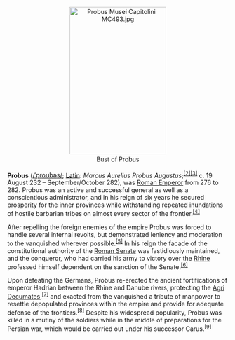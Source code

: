 <div class="photo" colspan="2" style="text-align: center; margin: 25px 0 10px;"><a class="image" href="https://en.wikipedia.org/wiki/File:Probus_Musei_Capitolini_MC493.jpg"><img alt="Probus Musei Capitolini MC493.jpg" data-file-height="2700" data-file-width="1770" decoding="async" height="336" src="https://upload.wikimedia.org/wikipedia/commons/thumb/a/a9/Probus_Musei_Capitolini_MC493.jpg/220px-Probus_Musei_Capitolini_MC493.jpg" srcset="https://upload.wikimedia.org/wikipedia/commons/thumb/a/a9/Probus_Musei_Capitolini_MC493.jpg/330px-Probus_Musei_Capitolini_MC493.jpg 1.5x, //upload.wikimedia.org/wikipedia/commons/thumb/a/a9/Probus_Musei_Capitolini_MC493.jpg/440px-Probus_Musei_Capitolini_MC493.jpg 2x" width="220"/></a><div style="line-height:normal;padding-bottom:0.2em;padding-top:0.2em;">Bust of Probus</div></div>

[comment]: # 'breakpoint'
<p><b>Probus</b> (<span class="rt-commentedText nowrap"><span class="IPA nopopups noexcerpt"><a href="https://en.wikipedia.org/wiki/Help:IPA/English" title="Help:IPA/English">/<span style="border-bottom:1px dotted"><span title="/ˈ/: primary stress follows">ˈ</span><span title="'p' in 'pie'">p</span><span title="'r' in 'rye'">r</span><span title="/oʊ/: 'o' in 'code'">oʊ</span><span title="'b' in 'buy'">b</span><span title="/ə/: 'a' in 'about'">ə</span><span title="'s' in 'sigh'">s</span></span>/</a></span></span>; <a class="mw-redirect" href="https://en.wikipedia.org/wiki/Latin_language" title="Latin language">Latin</a>: <i lang="la">Marcus Aurelius Probus Augustus</i>;<sup class="reference" id="cite_ref-2"><a href="#cite_note-2">[2]</a></sup><sup class="reference" id="cite_ref-3"><a href="#cite_note-3">[3]</a></sup> c. 19 August 232 – September/October 282), was <a class="mw-redirect" href="https://en.wikipedia.org/wiki/Roman_Emperor" title="Roman Emperor">Roman Emperor</a> from 276 to 282.
Probus was an active and successful general as well as a conscientious administrator, and in his reign of six years he secured prosperity for the inner provinces while withstanding repeated inundations of hostile barbarian tribes on almost every sector of the frontier.<sup class="reference" id="cite_ref-4"><a href="#cite_note-4">[4]</a></sup>
</p><p>After repelling the foreign enemies of the empire Probus was forced to handle several internal revolts, but demonstrated leniency and moderation to the vanquished wherever possible.<sup class="reference" id="cite_ref-5"><a href="#cite_note-5">[5]</a></sup> In his reign the facade of the constitutional authority of the <a href="https://en.wikipedia.org/wiki/Roman_Senate" title="Roman Senate">Roman Senate</a> was fastidiously maintained, and the conqueror, who had carried his army to victory over the <a href="https://en.wikipedia.org/wiki/Rhine" title="Rhine">Rhine</a> professed himself dependent on the sanction of the Senate.<sup class="reference" id="cite_ref-6"><a href="#cite_note-6">[6]</a></sup>
</p><p>Upon defeating the Germans, Probus re-erected the ancient fortifications of emperor Hadrian between the Rhine and Danube rivers, protecting the <a href="https://en.wikipedia.org/wiki/Agri_Decumates" title="Agri Decumates">Agri Decumates</a>,<sup class="reference" id="cite_ref-7"><a href="#cite_note-7">[7]</a></sup> and exacted from the vanquished a tribute of manpower to resettle depopulated provinces within the empire and provide for adequate defense of the frontiers.<sup class="reference" id="cite_ref-8"><a href="#cite_note-8">[8]</a></sup> Despite his widespread popularity, Probus was killed in a mutiny of the soldiers while in the middle of preparations for the Persian war, which would be carried out under his successor Carus.<sup class="reference" id="cite_ref-9"><a href="#cite_note-9">[9]</a></sup>
</p>